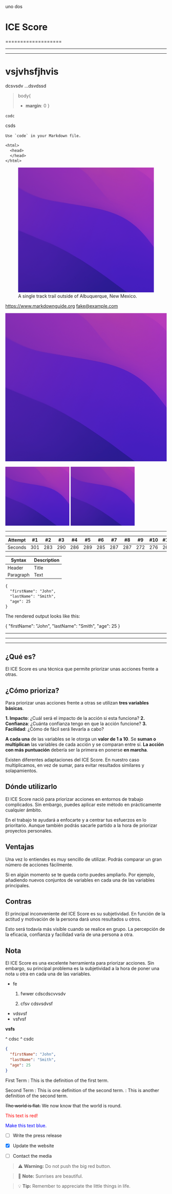<col style="color: #00ff00">uno</col>
<col style="color: #00ff00">dos</col>

# ICE Score

===================


---------------------



_____________________
# vsjvhsfjhvis

dcsvsdv
...dsvdssd

>body{
>  - __margin__: 0
>}

`codc`


csds

``Use `code` in your Markdown file.``

    <html>
      <head>
      </head>
    </html>

<figure>
    <img src="/readme/img/photo.png"
        alt="Albuquerque, New Mexico">
    <figcaption>A single track trail outside of Albuquerque, New Mexico.</figcaption>
</figure>


<https://www.markdownguide.org>
<fake@example.com>


![The San Juan Mountains are beautiful!](/readme/img/photo.png "San Juan Mountains")

<img src="readme/img/photo.png" width="200">
<img src="readme/img/photo.png" width="200">

___

Attempt | #1 | #2 | #3 | #4 | #5 | #6 | #7 | #8 | #9 | #10 | #11
--- | --- | --- | --- |--- |--- |--- |--- |--- |--- |--- |---
Seconds | 301 | 283 | 290 | 286 | 289 | 285 | 287 | 287 | 272 | 276 | 269


| Syntax | Description |
| --- | ----------- |
| Header | Title |
| Paragraph | Text |





```
{
  "firstName": "John",
  "lastName": "Smith",
  "age": 25
}
```

The rendered output looks like this:

{
  "firstName": "John",
  "lastName": "Smith",
  "age": 25
}



***

---

_________________

## ¿Qué es?
El ICE Score es una técnica que permite priorizar unas acciones frente a otras.

## ¿Cómo prioriza?
Para priorizar unas acciones frente a otras se utilizan **tres variables básicas**.

**1. Impacto**: ¿Cuál será el impacto de la acción si esta funciona?
**2. Confianza**: ¿Cuánta confianza tengo en que la acción funcione?
**3. Facilidad**: ¿Cómo de fácil será llevarla a cabo?

**A cada una** de las variables se le otorga un **valor de 1 a 10**. Se **suman o multiplican** las variables de cada acción y se comparan entre sí. **La acción con más puntuación** debería ser la primera en ponerse **en marcha**.

Existen diferentes adaptaciones del ICE Score. En nuestro caso multiplicamos, en vez de sumar, para evitar resultados similares y solapamientos.

## Dónde utilizarlo
El ICE Score nació para priorizar acciones en entornos de trabajo complicados. Sin embargo, puedes aplicar este método en prácticamente cualquier ámbito.

En el trabajo te ayudará a enfocarte y a centrar tus esfuerzos en lo prioritario. Aunque también podrás sacarle partido a la hora de priorizar proyectos personales.

## Ventajas
Una vez lo entiendes es muy sencillo de utilizar. Podrás comparar un gran número de acciones fácilmente.

Si en algún momento se te queda corto puedes ampliarlo. Por ejemplo, añadiendo nuevos conjuntos de variables en cada una de las variables principales.

## Contras
El principal inconveniente del ICE Score es su subjetividad. En función de la actitud y motivación de la persona dará unos resultados u otros.

Esto será todavía más visible cuando se realice en grupo. La percepción de la eficacia, confianza y facilidad varía de una persona a otra.



## Nota
El ICE Score es una excelente herramienta para priorizar acciones. Sin embargo, su principal problema es la subjetividad a la hora de poner una nota u otra en cada una de las variables.




- fe
  1. fwwer
  cdscdscvvsdv

  2. cfsv
  cdsvsdvsf


* vdsvsf
* vsfvsf

__vsfs__

^ cdsc
^ csdc









``` json
{
  "firstName": "John",
  "lastName": "Smith",
  "age": 25
}
```



First Term
: This is the definition of the first term.

Second Term
: This is one definition of the second term.
: This is another definition of the second term.







~~The world is flat.~~ We now know that the world is round.



<font color="red">This text is red!</font>

<p style="color:blue">Make this text blue.</p>

- [ ] Write the press release
- [x] Update the website
- [ ] Contact the media





> :warning: **Warning:** Do not push the big red button.

> :memo: **Note:** Sunrises are beautiful.

> :bulb: **Tip:** Remember to appreciate the little things in life.

